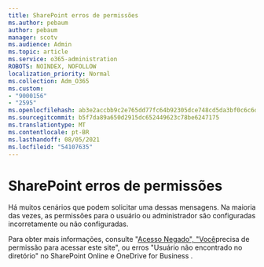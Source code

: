 ```yaml
---
title: SharePoint erros de permissões
ms.author: pebaum
author: pebaum
manager: scotv
ms.audience: Admin
ms.topic: article
ms.service: o365-administration
ROBOTS: NOINDEX, NOFOLLOW
localization_priority: Normal
ms.collection: Adm_O365
ms.custom:
- "9000156"
- "2595"
ms.openlocfilehash: ab3e2accbb9c2e765dd77fc64b92305dce748cd5da3bf0c6c6dd8414737c709f
ms.sourcegitcommit: b5f7da89a650d2915dc652449623c78be6247175
ms.translationtype: MT
ms.contentlocale: pt-BR
ms.lasthandoff: 08/05/2021
ms.locfileid: "54107635"
---
```

# <a name="sharepoint-permissions-errors"></a>SharePoint erros de permissões

Há muitos cenários que podem solicitar uma dessas mensagens. Na maioria das vezes, as permissões para o usuário ou administrador são configuradas incorretamente ou não configuradas. 

Para obter mais informações, consulte "[Acesso Negado", "Você](https://docs.microsoft.com/sharepoint/support/administration/access-denied-or-need-permission-error-sharepoint-online-or-onedrive-for-business)precisa de permissão para acessar este site", ou erros "Usuário não encontrado no diretório" no SharePoint Online e OneDrive for Business .
